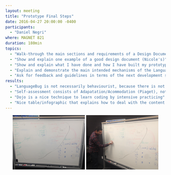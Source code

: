```yaml
---
layout: meeting
title: "Prototype Final Steps"
date: 2016-04-27 20:00:00 -0400
participants:
  - "Daniel Negri"
where: MAGNET 821
duration: 180min
topics:
  - "Walk-through the main sections and requirements of a Design Document"
  - "Show and explain one example of a good design document (Nicole's)"
  - "Show and explain what I have done and how I have built my prototypes and website"
  - "Explain and demonstrate the main intended mechanisms of the LanguageBug service"
  - "Ask for feedback and guidelines in terms of the next development steps"
results:
  - "LanguageBug is not necessarily behaviourist, because there is not right/wrong."
  - "Self-assessment consists of Adapatation/Acommodation (Piaget), not conditioning"
  - "Dojo is a nice technique to learn coding by intensive practicing"
  - "Nice table/infographic that explains how to deal with the content. Check images."
---
```


<center>
<a href="2016-04-28-daniel-1.jpg"><img src="2016-04-28-daniel-1.jpg" alt="Board" width="45%"></a>
<a href="2016-04-28-daniel-2.jpg"><img src="2016-04-28-daniel-2.jpg" alt="Daniel" width="45%"></a>
</center><br>
